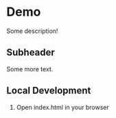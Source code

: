 # Demo
Some description!

## Subheader
Some more text.

## Local Development

1. Open index.html in your browser